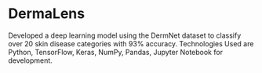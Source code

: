 # DermaLens
 Developed a deep learning model using the DermNet dataset to classify over 20 skin disease categories with 93\% accuracy. Technologies Used are Python, TensorFlow, Keras, NumPy, Pandas, Jupyter Notebook for development.
